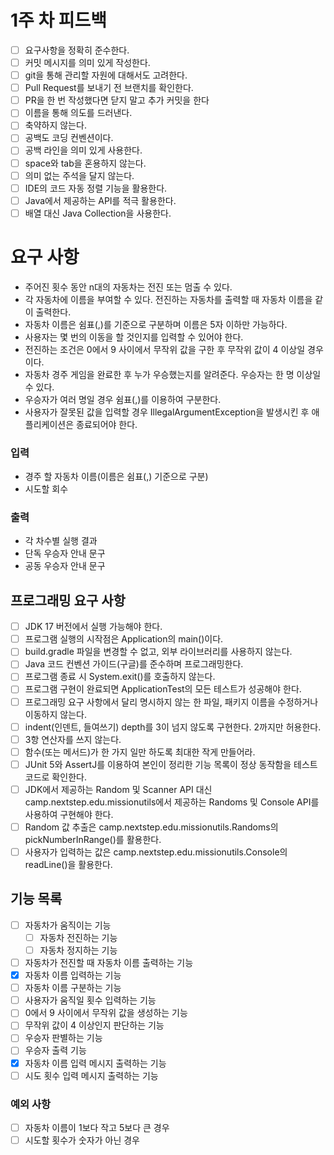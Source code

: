# 1주 차 피드백 
- [ ] 요구사항을 정확히 준수한다.
- [ ] 커밋 메시지를 의미 있게 작성한다.
- [ ] git을 통해 관리할 자원에 대해서도 고려한다.
- [ ] Pull Request를 보내기 전 브랜치를 확인한다.
- [ ] PR을 한 번 작성했다면 닫지 말고 추가 커밋을 한다
- [ ] 이름을 통해 의도를 드러낸다.
- [ ] 축약하지 않는다.
- [ ] 공백도 코딩 컨벤션이다.
- [ ] 공백 라인을 의미 있게 사용한다.
- [ ] space와 tab을 혼용하지 않는다.
- [ ] 의미 없는 주석을 달지 않는다.
- [ ] IDE의 코드 자동 정렬 기능을 활용한다.
- [ ] Java에서 제공하는 API를 적극 활용한다.
- [ ] 배열 대신 Java Collection을 사용한다.

# 요구 사항
- 주어진 횟수 동안 n대의 자동차는 전진 또는 멈출 수 있다. 
- 각 자동차에 이름을 부여할 수 있다. 전진하는 자동차를 출력할 때 자동차 이름을 같이 출력한다. 
- 자동차 이름은 쉼표(,)를 기준으로 구분하며 이름은 5자 이하만 가능하다. 
- 사용자는 몇 번의 이동을 할 것인지를 입력할 수 있어야 한다. 
- 전진하는 조건은 0에서 9 사이에서 무작위 값을 구한 후 무작위 값이 4 이상일 경우이다. 
- 자동차 경주 게임을 완료한 후 누가 우승했는지를 알려준다. 우승자는 한 명 이상일 수 있다. 
- 우승자가 여러 명일 경우 쉼표(,)를 이용하여 구분한다. 
- 사용자가 잘못된 값을 입력할 경우 IllegalArgumentException을 발생시킨 후 애플리케이션은 종료되어야 한다. 

### 입력 
- 경주 할 자동차 이름(이름은 쉼표(,) 기준으로 구분)
- 시도할 회수

### 출력
- 각 차수별 실행 결과
- 단독 우승자 안내 문구
- 공동 우승자 안내 문구

## 프로그래밍 요구 사항
- [ ] JDK 17 버전에서 실행 가능해야 한다. 
- [ ] 프로그램 실행의 시작점은 Application의 main()이다. 
- [ ] build.gradle 파일을 변경할 수 없고, 외부 라이브러리를 사용하지 않는다. 
- [ ] Java 코드 컨벤션 가이드(구글)를 준수하며 프로그래밍한다. 
- [ ] 프로그램 종료 시 System.exit()를 호출하지 않는다. 
- [ ] 프로그램 구현이 완료되면 ApplicationTest의 모든 테스트가 성공해야 한다. 
- [ ] 프로그래밍 요구 사항에서 달리 명시하지 않는 한 파일, 패키지 이름을 수정하거나 이동하지 않는다.
- [ ] indent(인덴트, 들여쓰기) depth를 3이 넘지 않도록 구현한다. 2까지만 허용한다. 
- [ ] 3항 연산자를 쓰지 않는다. 
- [ ] 함수(또는 메서드)가 한 가지 일만 하도록 최대한 작게 만들어라. 
- [ ] JUnit 5와 AssertJ를 이용하여 본인이 정리한 기능 목록이 정상 동작함을 테스트 코드로 확인한다.
- [ ] JDK에서 제공하는 Random 및 Scanner API 대신 camp.nextstep.edu.missionutils에서 제공하는 Randoms 및 Console API를 사용하여 구현해야 한다. 
- [ ] Random 값 추출은 camp.nextstep.edu.missionutils.Randoms의 pickNumberInRange()를 활용한다. 
- [ ] 사용자가 입력하는 값은 camp.nextstep.edu.missionutils.Console의 readLine()을 활용한다.

## 기능 목록
- [ ] 자동차가 움직이는 기능
  - [ ] 자동차 전진하는 기능
  - [ ] 자동차 정지하는 기능
- [ ] 자동차가 전진할 때 자동차 이름 출력하는 기능
- [x] 자동차 이름 입력하는 기능
- [ ] 자동차 이름 구분하는 기능
- [ ] 사용자가 움직일 횟수 입력하는 기능
- [ ] 0에서 9 사이에서 무작위 값을 생성하는 기능
- [ ] 무작위 값이 4 이상인지 판단하는 기능
- [ ] 우승자 판별하는 기능
- [ ] 우승자 출력 기능
- [x] 자동차 이름 입력 메시지 출력하는 기능
- [ ] 시도 횟수 입력 메시지 출력하는 기능

### 예외 사항
- [ ] 자동차 이름이 1보다 작고 5보다 큰 경우
- [ ] 시도할 횟수가 숫자가 아닌 경우